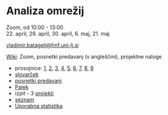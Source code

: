 # Analiza omrežij

Zoom, od 10:00 - 13:00\
22. april, 29. april, 30. april, 6. maj, 21. maj

vladimir.batagelj@fmf.uni-lj.si

[Wiki](http://vladowiki.fmf.uni-lj.si/doku.php?id=pajek:ev:pd:p24): Zoom, posnetki predavanj (v angleščini), projektne naloge

- prosojnice: [1](https://github.com/bavla/Nets/blob/master/Edu/AnOm/AnOm01.pdf), [2](https://github.com/bavla/Nets/blob/master/Edu/AnOm/AnOm02.pdf), [3](https://github.com/bavla/Nets/blob/master/Edu/AnOm/AnOm03.pdf), [4](https://github.com/bavla/Nets/blob/master/Edu/AnOm/AnOm04.pdf), [5](https://github.com/bavla/Nets/blob/master/Edu/AnOm/AnOm05.pdf), [6](https://github.com/bavla/Nets/blob/master/Edu/AnOm/AnOm06.pdf), [7](https://github.com/bavla/Nets/blob/master/Edu/AnOm/AnOm07.pdf), [8](https://github.com/bavla/Nets/blob/master/Edu/AnOm/AnOm08.pdf), [9](https://github.com/bavla/Nets/blob/master/Edu/AnOm/AnOm09.pdf)
- [slovarček](http://vladowiki.fmf.uni-lj.si/doku.php?id=notes:net:dic)
- [posnetki predavanj](http://vladowiki.fmf.uni-lj.si/doku.php?id=pajek:ev:pd:p24#posnetki_predavanj)
- [Pajek](http://mrvar.fdv.uni-lj.si/pajek/)
- izpit - 3 [projekti](projekti.md)
- [seznam](seznam.md)
- [Uporabna statistika](https://stat.uni-lj.si/)
